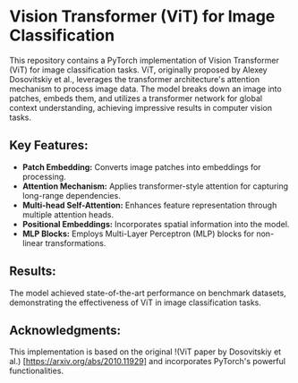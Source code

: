 # Vision Transformer (ViT) for Image Classification

This repository contains a PyTorch implementation of Vision Transformer (ViT) for image classification tasks. ViT, originally proposed by Alexey Dosovitskiy et al., leverages the transformer architecture's attention mechanism to process image data. The model breaks down an image into patches, embeds them, and utilizes a transformer network for global context understanding, achieving impressive results in computer vision tasks.

## Key Features:

- **Patch Embedding:** Converts image patches into embeddings for processing.
- **Attention Mechanism:** Applies transformer-style attention for capturing long-range dependencies.
- **Multi-head Self-Attention:** Enhances feature representation through multiple attention heads.
- **Positional Embeddings:** Incorporates spatial information into the model.
- **MLP Blocks:** Employs Multi-Layer Perceptron (MLP) blocks for non-linear transformations.

## Results:
The model achieved state-of-the-art performance on benchmark datasets, demonstrating the effectiveness of ViT in image classification tasks.

## Acknowledgments:
This implementation is based on the original !(ViT paper by Dosovitskiy et al.) [https://arxiv.org/abs/2010.11929] and incorporates PyTorch's powerful functionalities.
